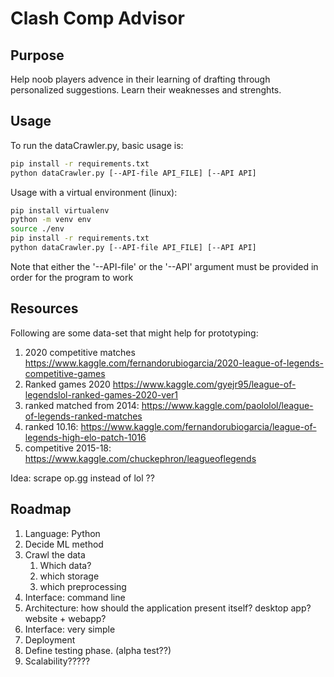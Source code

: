 # Clash Comp Advisor

## Purpose
Help noob players advence in their learning of drafting through personalized suggestions. Learn their weaknesses and strenghts.

## Usage
To run the dataCrawler.py, basic usage is:
```bash
pip install -r requirements.txt
python dataCrawler.py [--API-file API_FILE] [--API API]
```
Usage with a virtual environment (linux):
```bash
pip install virtualenv
python -m venv env
source ./env
pip install -r requirements.txt
python dataCrawler.py [--API-file API_FILE] [--API API]
```
Note that either the '--API-file' or the '--API' argument must be provided in order for the program to work

## Resources
Following are some data-set that might help for prototyping:
1. 2020 competitive matches https://www.kaggle.com/fernandorubiogarcia/2020-league-of-legends-competitive-games
1. Ranked games 2020 https://www.kaggle.com/gyejr95/league-of-legendslol-ranked-games-2020-ver1
1. ranked matched from 2014: https://www.kaggle.com/paololol/league-of-legends-ranked-matches
1. ranked 10.16: https://www.kaggle.com/fernandorubiogarcia/league-of-legends-high-elo-patch-1016
1. competitive 2015-18: https://www.kaggle.com/chuckephron/leagueoflegends

Idea: scrape op.gg instead of lol ??
## Roadmap
1. Language: Python
1. Decide ML method
1. Crawl the data
    1. Which data?
    1. which storage
    1. which preprocessing
1. Interface: command line
1. Architecture: how should the application present itself? desktop app? website + webapp? 
1. Interface: very simple
1. Deployment
1. Define testing phase. (alpha test??)
1. Scalability?????